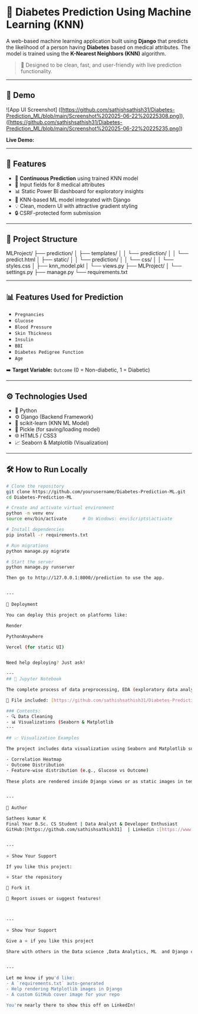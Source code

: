 # 🧠 Diabetes Prediction Using Machine Learning (KNN)

A web-based machine learning application built using **Django** that predicts the likelihood of a person having **Diabetes** based on medical attributes. The model is trained using the **K-Nearest Neighbors (KNN)** algorithm.

> 🔮 Designed to be clean, fast, and user-friendly with live prediction functionality.

---

## 🚀 Demo

![App UI Screenshot]
([https://github.com/sathishsathish31/Diabetes-Prediction_ML/blob/main/Screenshot%202025-06-22%20225308.png]),
([https://github.com/sathishsathish31/Diabetes-Prediction_ML/blob/main/Screenshot%202025-06-22%20225235.png])

**Live Demo:** 

---

## 📌 Features

- 🔗 **Continuous Prediction** using trained KNN model
- 🧪 Input fields for 8 medical attributes
- 📊 Static Power BI dashboard for exploratory insights
- 🧠 KNN-based ML model integrated with Django
- 💡 Clean, modern UI with attractive gradient styling
- 🔒 CSRF-protected form submission

---

## 📂 Project Structure

MLProject/ ├── prediction/ │   ├── templates/ │   │   └── prediction/ │   │       └── predict.html │   ├── static/ │   │   └── prediction/ │   │       └── css/ │   │           └── styles.css │   ├── knn_model.pkl │   └── views.py ├── MLProject/ │   └── settings.py ├── manage.py └── requirements.txt

---

## 📊 Features Used for Prediction

- `Pregnancies`
- `Glucose`
- `Blood Pressure`
- `Skin Thickness`
- `Insulin`
- `BBI`
- `Diabetes Pedigree Function`
- `Age`

➡️ **Target Variable:** `Outcome` (0 = Non-diabetic, 1 = Diabetic)

---

## ⚙️ Technologies Used

- 🐍 Python
- ⚙️ Django (Backend Framework)
- 🤖 scikit-learn (KNN ML Model)
- 💾 Pickle (for saving/loading model)
- 🌐 HTML5 / CSS3
- 📈 Seaborn & Matplotlib (Visualization)

---

## 🛠️ How to Run Locally

```bash
# Clone the repository
git clone https://github.com/yourusername/Diabetes-Prediction-ML.git
cd Diabetes-Prediction-ML

# Create and activate virtual environment
python -m venv env
source env/bin/activate      # On Windows: env\Scripts\activate

# Install dependencies
pip install -r requirements.txt

# Run migrations
python manage.py migrate

# Start the server
python manage.py runserver

Then go to http://127.0.0.1:8000//prediction to use the app.


---

📁 Deployment

You can deploy this project on platforms like:

Render

PythonAnywhere

Vercel (for static UI)


Need help deploying? Just ask!

---
## 📓 Jupyter Notebook

The complete process of data preprocessing, EDA (exploratory data analysis), and training the KNN model is documented in the Jupyter Notebook.

📁 File included: [https://github.com/sathishsathish31/Diabetes-Prediction_ML/blob/main/knn_model.ipynb]

### Contents:
- 🔍 Data Cleaning
- 📊 Visualizations (Seaborn & Matplotlib
---

## 📈 Visualization Examples

The project includes data visualization using Seaborn and Matplotlib such as:

- Correlation Heatmap
- Outcome Distribution
- Feature-wise distribution (e.g., Glucose vs Outcome)
  
These plots are rendered inside Django views or as static images in templates


---

🙌 Author

Sathees kumar K
Final Year B.Sc. CS Student | Data Analyst & Developer Enthusiast
GitHub:[https://github.com/sathishsathish31]  | Linkedin :[https://www.linkedin.com/in/sathees-kumar-k-23b3aa354]


---

⭐️ Show Your Support

If you like this project:

⭐ Star the repository

🍴 Fork it

🐛 Report issues or suggest features!



---

⭐️ Show Your Support

Give a ⭐️ if you like this project

Share with others in the Data science ,Data Analytics, ML  and Django community!


---

Let me know if you'd like:
- A `requirements.txt` auto-generated
- Help rendering Matplotlib images in Django
- A custom GitHub cover image for your repo

You're nearly there to show this off on LinkedIn!
